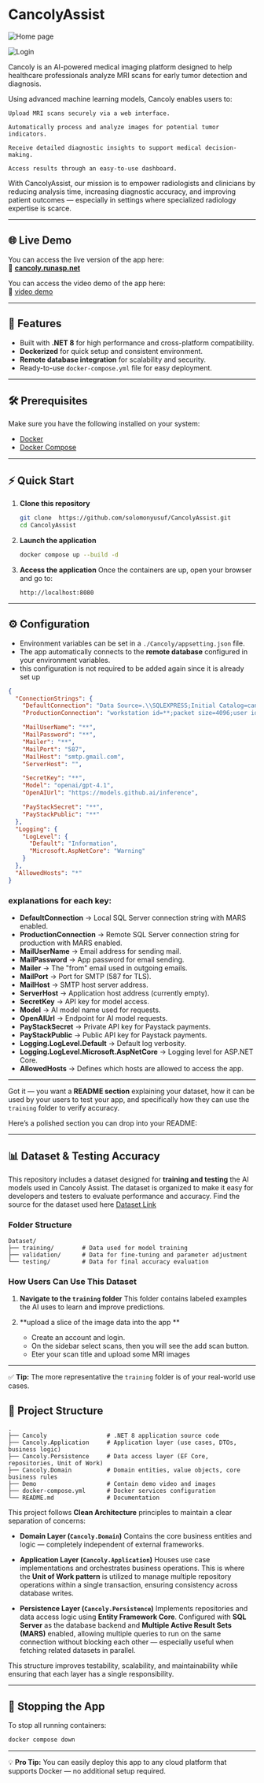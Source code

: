 
# CancolyAssist

![Home page](https://qrcodeng.com/storage/01986702/media/271ccfc5-0713-4e0e-9986-89fca25c95e7.png "CancolyAssist")

![Login](https://qrcodeng.com/storage/01986702/media/433527ed-c527-45a2-8dbc-8f4e44296447.png "CancolyAssist")

Cancoly is an AI-powered medical imaging platform designed to help healthcare professionals analyze MRI scans
 for early tumor detection and diagnosis.

Using advanced machine learning models, Cancoly enables users to:

    Upload MRI scans securely via a web interface.

    Automatically process and analyze images for potential tumor indicators.

    Receive detailed diagnostic insights to support medical decision-making.

    Access results through an easy-to-use dashboard.

With CancolyAssist, our mission is to empower radiologists and clinicians by reducing analysis time,
increasing diagnostic accuracy, and improving patient outcomes — especially in settings where
specialized radiology expertise is scarce.

---

## 🌐 Live Demo
You can access the live version of the app here:  
🔗 **[cancoly.runasp.net](https://cancoly.runasp.net)**

You can access the video demo of the app here:  
🔗 [video demo](https://drive.google.com/file/d/1z8tWlME7jFqTIwKGUnqq41tE1tAzzmwU/view?usp=sharing)

---

## 📌 Features
- Built with **.NET 8** for high performance and cross-platform compatibility.
- **Dockerized** for quick setup and consistent environment.
- **Remote database integration** for scalability and security.
- Ready-to-use `docker-compose.yml` file for easy deployment.

---

## 🛠 Prerequisites
Make sure you have the following installed on your system:
- [Docker](https://docs.docker.com/get-docker/)
- [Docker Compose](https://docs.docker.com/compose/)

---

## ⚡ Quick Start

1. **Clone this repository**
   ```bash
   git clone  https://github.com/solomonyusuf/CancolyAssist.git
   cd CancolyAssist
   ````

2. **Launch the application**

   ```bash
   docker compose up --build -d
   ```

3. **Access the application**
   Once the containers are up, open your browser and go to:

   ```
   http://localhost:8080
   ```

---

## ⚙️ Configuration

* Environment variables can be set in a `./Cancoly/appsetting.json` file.
* The app automatically connects to the **remote database** configured in your environment variables.
* this configuration is not required to be added again since it is already set up

```json
{
  "ConnectionStrings": {
    "DefaultConnection": "Data Source=.\\SQLEXPRESS;Initial Catalog=cancoly;Integrated Security=True;Multiple Active Result Sets=True;Trust Server Certificate=True", 
    "ProductionConnection": "workstation id=**;packet size=4096;user id=**;pwd=**;data source=**;persist security info=False;initial catalog=**;TrustServerCertificate=True;Multiple Active Result Sets=True;", 

    "MailUserName": "**",
    "MailPassword": "**",
    "Mailer": "**",
    "MailPort": "587",
    "MailHost": "smtp.gmail.com",
    "ServerHost": "",

    "SecretKey": "**",
    "Model": "openai/gpt-4.1",
    "OpenAIUrl": "https://models.github.ai/inference",

    "PayStackSecret": "**",
    "PayStackPublic": "**"
  },
  "Logging": {
    "LogLevel": {
      "Default": "Information",
      "Microsoft.AspNetCore": "Warning"
    }
  },
  "AllowedHosts": "*"
}
```

### explanations for each key:

* **DefaultConnection** → Local SQL Server connection string with MARS enabled.
* **ProductionConnection** → Remote SQL Server connection string for production with MARS enabled.
* **MailUserName** → Email address for sending mail.
* **MailPassword** → App password for email sending.
* **Mailer** → The "from" email used in outgoing emails.
* **MailPort** → Port for SMTP (587 for TLS).
* **MailHost** → SMTP host server address.
* **ServerHost** → Application host address (currently empty).
* **SecretKey** → API key for model access.
* **Model** → AI model name used for requests.
* **OpenAIUrl** → Endpoint for AI model requests.
* **PayStackSecret** → Private API key for Paystack payments.
* **PayStackPublic** → Public API key for Paystack payments.
* **Logging.LogLevel.Default** → Default log verbosity.
* **Logging.LogLevel.Microsoft.AspNetCore** → Logging level for ASP.NET Core.
* **AllowedHosts** → Defines which hosts are allowed to access the app.


---

Got it — you want a **README section** explaining your dataset, how it can be used by your users to test your app, and specifically how they can use the `training` folder to verify accuracy.

Here’s a polished section you can drop into your README:

---

## 📊 Dataset & Testing Accuracy

This repository includes a dataset designed for **training and testing** the AI models used in Cancoly Assist.
The dataset is organized to make it easy for developers and testers to evaluate performance and accuracy.
Find the source for the dataset used here [Dataset Link](https://www.kaggle.com/datasets/sartajbhuvaji/brain-tumor-classification-mri)

### **Folder Structure**

```
Dataset/
├── training/        # Data used for model training
├── validation/      # Data for fine-tuning and parameter adjustment
└── testing/         # Data for final accuracy evaluation
```

### **How Users Can Use This Dataset**

1. **Navigate to the `training` folder**
   This folder contains labeled examples the AI uses to learn and improve predictions.

2. **upload a slice of the image data into the app **

   * Create an account and login.
   * On the sidebar select scans, then you will see the add scan button.
   * Eter your scan title and upload some MRI images


---

✅ **Tip:** The more representative the `training` folder is of your real-world use cases.


## 📂 Project Structure

```
.
├── Cancoly                 # .NET 8 application source code
├── Cancoly.Application     # Application layer (use cases, DTOs, business logic)
├── Cancoly.Persistence     # Data access layer (EF Core, repositories, Unit of Work)
├── Cancoly.Domain          # Domain entities, value objects, core business rules
├── Demo                    # Contain demo video and images
├── docker-compose.yml      # Docker services configuration
└── README.md               # Documentation
```

This project follows **Clean Architecture** principles to maintain a clear separation of concerns:

* **Domain Layer (`Cancoly.Domain`)**
  Contains the core business entities and logic — completely independent of external frameworks.

* **Application Layer (`Cancoly.Application`)**
  Houses use case implementations and orchestrates business operations. This is where the **Unit of Work pattern** is utilized to manage multiple repository operations within a single transaction, ensuring consistency across database writes.

* **Persistence Layer (`Cancoly.Persistence`)**
  Implements repositories and data access logic using **Entity Framework Core**. Configured with **SQL Server** as the database backend and **Multiple Active Result Sets (MARS)** enabled, allowing multiple queries to run on the same connection without blocking each other — especially useful when fetching related datasets in parallel.

This structure improves testability, scalability, and maintainability while ensuring that each layer has a single responsibility.


---

## 🛑 Stopping the App

To stop all running containers:

```bash
docker compose down
```

---

💡 **Pro Tip:** You can easily deploy this app to any cloud platform that supports Docker — no additional setup required.

